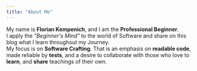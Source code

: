 ```yaml
---
title: "About Me"
---
```

My name is **Florian Kempenich**, and I am the **Professional Beginner**.  
I apply the _"Beginner's Mind"_ to the world of Software and share on this blog what I learn throughout my Journey.  
My focus is on **Software Crafting**. That is an emphasis on **readable code**, made reliable by **tests**, and a desire to collaborate with those who love to **learn**, and **share** teachings of their own.